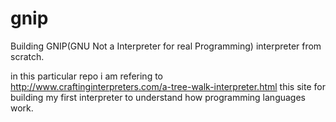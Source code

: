 # gnip
Building GNIP(GNU Not a  Interpreter for real Programming) interpreter from scratch. 


in this particular repo i am refering to http://www.craftinginterpreters.com/a-tree-walk-interpreter.html this site for building my first interpreter to understand how programming languages work.

